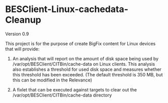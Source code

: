 # BESClient-Linux-cachedata-Cleanup
Version 0.9

This project is for the purpose of create BigFix content for Linux devices that will provide:

1. An analysis that will report on the amount of disk space being used by /var/opt/BESClient/CITBin/cache-data on Linux clients. This analysis also establishes a threshold for used disk space and measures whether this threshold has been exceeded. (The default threshold is 350 MB, but this can be modified in the Relevance)
   
2.  A fixlet that can be executed against targets to clear out the /var/opt/BESClient/CITBin/cache-data directory
